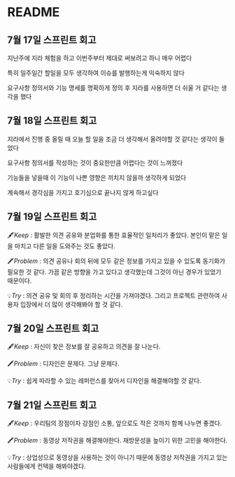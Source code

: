 # README

## 7월 17일 스프린트 회고

지난주에 지라 체험을 하고 이번주부터 제대로 써보려고 하니 매우 어렵다

특히 일주일간 할일을 모두 생각하여 이슈를 발행하는게 익숙하지 않다

요구사항 정의서와 기능 명세를 명확하게 정의 후 지라를 사용하면 더 쉬울 거 같다는 생각을 했다

## 7월 18일 스프린트 회고

지라에서 진행 중 올릴 때 오늘 할 일을 조금 더 생각해서 올려야할 것 같다는 생각이 들었다

요구사항 정의서를 작성하는 것이 중요한만큼 어렵다는 것이 느껴졌다

기능들을 넣을때 이 기능이 나쁜 영향은 끼치지 않을까 생각하게 되었다

계속해서 경각심을 가지고 호기심으로 끝나지 않게 하고싶다

## 7월 19일 스프린트 회고

🖋️*Keep* : 활발한 의견 공유와 분업화를 통한 효율적인 일처리가 좋았다. 본인이 맡은 일을 마치고 다른 일을 도와주는 것도 좋았다.

🖍️*Problem* : 의견 공유나 회의 뒤에 모두 같은 정보를 가지고 있을 수 있도록 동기화가 필요한 것 같다. 가끔 같은 방향을 가고 있다고 생각했는데 그것이 아닌 경우가 있었기 때문이다.

💡*Try* : 의견 공유 및 회의 후 정리하는 시간을 가져야겠다. 그리고 프로젝트 관련하여 사용자 입장에서 더 많이 생각해봐야 할 것 같다.

## 7월 20일 스프린트 회고

🖋️*Keep* : 자신이 찾은 정보를 잘 공유하고 의견을 잘 나눈다.

🖍️*Problem* : 디자인은 문제다. 그냥 문제다.

💡*Try* : 쉽게 따라할 수 있는 레퍼런스를 찾아서 디자인을 해결해야할 것 같다.
## 7월 21일 스프린트 회고

🖋️*Keep* : 우리팀의 장점이자 강점인 소통, 앞으로도 작은 것까지 함께 나누면 좋겠다.

🖍️*Problem* :  동영상 저작권을 해결해야한다. 재방문성을 높이기 위한 고민을 해야한다.

💡*Try* : 상업성으로 동영상을 사용하는 것이 아니기 때문에 동영상 저작권을 가지고 있는 사람들에게 컨택을 해봐야겠다.
